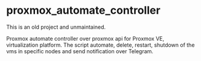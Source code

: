 # proxmox_automate_controller
This is an old project and unmaintained.

Proxmox automate controller over proxmox api for Proxmox VE, virtualization platform. The script automate, delete, restart, shutdown of the vms in specific nodes
and send notification over Telegram.
